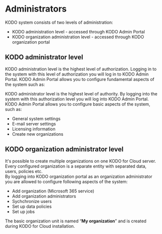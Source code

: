 # Administrators

KODO system consists of two levels of administration: 

* KODO administration level - accessed through KODO Admin Portal
* KODO organization administration level - accessed through KODO organization portal

## KODO administrator level

KODO administration level is the highest level of authorization. Logging in to the system with this level of authorization you will log in to KODO Admin Portal. KODO Admin Portal allows you to configure fundamental aspects of the system such as:

KODO administrator level is the highest level of authority. By logging into the system with this authorization level you will log into KODO Admin Portal. KODO Admin Portal allows you to configure basic aspects of the system, such as:

* General system settings
* E-mail server settings
* Licensing information
* Create new organizations

## KODO organization administrator level

It's possible  to create multiple organizations on one KODO for Cloud server. Every configured organization is a separate entity with separated data, users, policies etc.  
By logging into KODO organization portal as an organization administrator you are allowed to configure following aspects of the system:

* Add organization \(Microsoft 365 service\)
* Add organization administrators
* Sychchronize users
* Set up data policies
* Set up jobs

The basic organization unit is named “**My organization**” and is created during  KODO for Cloud installation.

